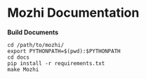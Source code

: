 # Mozhi Documentation

**Build Documents**
```
cd /path/to/mozhi/
export PYTHONPATH=$(pwd):$PYTHONPATH
cd docs
pip install -r requirements.txt
make Mozhi
```